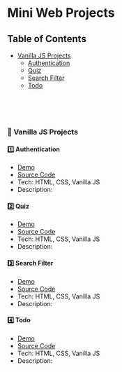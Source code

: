 # Mini Web Projects

## Table of Contents
- [Vanilla JS Projects](#vjsp)
   - [Authentication](#auth)
   - [Quiz](#quiz)
   - [Search Filter](#searchFilter)
   - [Todo](#todo)


<br><br><br>



### 🔹 Vanilla JS Projects <a id="vjsp"></a>

#### 1️⃣ Authentication <a id="auth"></a>
- [Demo](https://amir-rhm.github.io/Mini-Web-Projects/vanilla-js-projects/authJS)
- [Source Code](/vanilla-js-projects/authJS)
- Tech: HTML, CSS, Vanilla JS
- Description: 

#### 2️⃣ Quiz <a id="quiz"></a>
- [Demo](https://amir-rhm.github.io/Mini-Web-Projects/vanilla-js-projects/quizJS)
- [Source Code](/vanilla-js-projects/quizJS)
- Tech: HTML, CSS, Vanilla JS
- Description: 


#### 3️⃣ Search Filter <a id="searchFilter"></a>
- [Demo](https://amir-rhm.github.io/Mini-Web-Projects/vanilla-js-projects/searchFilterJS)
- [Source Code](/vanilla-js-projects/searchFilterJS)
- Tech: HTML, CSS, Vanilla JS
- Description: 


#### 4️⃣ Todo <a id="todo"></a>
- [Demo](https://amir-rhm.github.io/Mini-Web-Projects/vanilla-js-projects/todoJS)
- [Source Code](/vanilla-js-projects/todoJS)
- Tech: HTML, CSS, Vanilla JS
- Description: 
